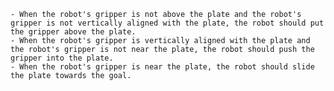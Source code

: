 
    - When the robot's gripper is not above the plate and the robot's gripper is not vertically aligned with the plate, the robot should put the gripper above the plate.
    - When the robot's gripper is vertically aligned with the plate and the robot's gripper is not near the plate, the robot should push the gripper into the plate.
    - When the robot's gripper is near the plate, the robot should slide the plate towards the goal.